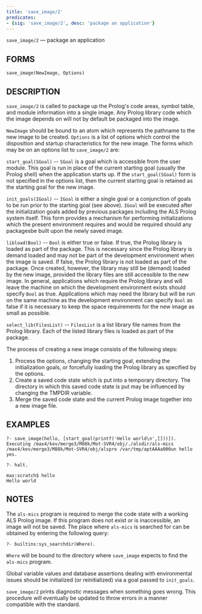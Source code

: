 ```yaml
---
title: 'save_image/2'
predicates:
- {sig: 'save_image/2', desc: 'package an application'}
---
```

`save_image/2` — package an application


## FORMS

```
save_image(NewImage, Options)
```

## DESCRIPTION

`save_image/2` is called to package up the Prolog's code areas, symbol table, and module information into a single image. Any Prolog library code which the image depends on will not by default be packaged into the image.

`NewImage` should be bound to an atom which represents the pathname to the new image to be created. `Options` is a list of options which control the disposition and startup characteristics for the new image. The forms which may be on an options list to `save_image/2` are:

`start_goal(SGoal)` -- `SGoal` is a goal which is accessible from the user module. This goal is run in place of the current starting goal (usually the Prolog shell) when the application starts up. If the `start_goal(SGoal)` form is not specified in the options list, then the current starting goal is retained as the starting goal for the new image.

`init_goals(IGoal)` -- `IGoal` is either a single goal or a conjunction of goals to be run prior to the starting goal (see above). `IGoal` will be executed after the initialization goals added by previous packages including the ALS Prolog system itself. This form provides a mechanism for performing initializations which the present environment requires and would be required should any packagesbe built upon the newly saved image.

`libload(Bool)` -- `Bool` is either true or false. If true, the Prolog library is loaded as part of the package. This is necessary since the Prolog library is demand loaded and may not be part of the development environment when the image is saved. If false, the Prolog library is not loaded as part of the package. Once created, however, the library may still be (demand) loaded by the new image, provided the library files are still accessible to the new image. In general, applications which require the Prolog library and will leave the machine on which the development environment exists should specify `Bool` as true. Applications which may need the library but will be run on the same machine as the development environment can specify `Bool` as false if it is necessary to keep the space requirements for the new image as small as possible.

`select_lib(FilesList)` -- `FilesList` is a list library file names from the Prolog library. Each of the listed library files is loaded as part of the package.

The process of creating a new image consists of the following steps:


1. Process the options, changing the starting goal, extending the initialization goals, or forcefully loading the Prolog library as specified by the options.
2. Create a saved code state which is put into a temporary directory. The directory in which this saved code state is put may be influenced by changing the TMPDIR variable.
3. Merge the saved code state and the current Prolog image together into a new image file.

## EXAMPLES

```
?- save_image(hello, [start_goal(printf('Hello world\n',[]))]).
Executing /max4/kev/merge3/M88k/Mot-SVR4/obj/./alsdir/als-mics /max4/kev/merge3/M88k/Mot-SVR4/obj/alspro /var/tmp/aptAAAa000un hello
yes.

?- halt.

max:scratch$ hello
Hello world
```

## NOTES

The `als-mics` program is required to merge the code state with a working ALS Prolog image. If this program does not exist or is inaccessible, an image will not be saved. The place where `als-mics` is searched for can be obtained by entering the following query:

`?- builtins:sys_searchdir(Where).`

`Where` will be bound to the directory where `save_image` expects to find the `als-mics` program.

Global variable values and database assertions dealing with environmental issues should be initialized (or reinitialized) via a goal passed to `init_goals`.

`save_image/2` prints diagnostic messages when something goes wrong. This procedure will eventually be updated to throw errors in a manner compatible with the standard.
